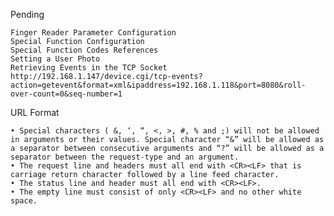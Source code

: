 Pending

    Finger Reader Parameter Configuration
    Special Function Configuration
    Special Function Codes References
    Setting a User Photo
    Retrieving Events in the TCP Socket
    http://192.168.1.147/device.cgi/tcp-events?action=getevent&format=xml&ipaddress=192.168.1.118&port=8080&roll-over-count=0&seq-number=1


URL Format

    • Special characters ( &, ‘, “, <, >, #, % and ;) will not be allowed in arguments or their values. Special character “&” will be allowed as a separator between consecutive arguments and “?” will be allowed as a separator between the request-type and an argument.
    • The request line and headers must all end with <CR><LF> that is carriage return character followed by a line feed character.
    • The status line and header must all end with <CR><LF>.
    • The empty line must consist of only <CR><LF> and no other white space.
